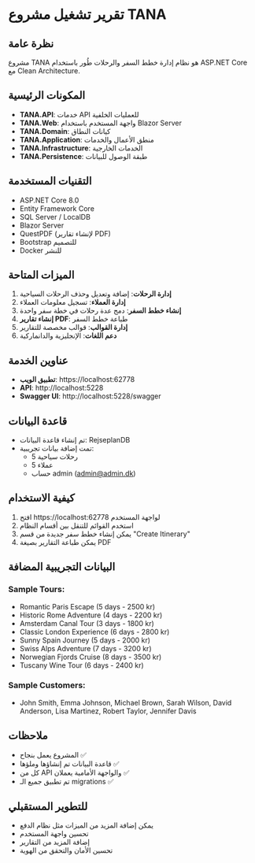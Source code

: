 # تقرير تشغيل مشروع TANA

## نظرة عامة
مشروع TANA هو نظام إدارة خطط السفر والرحلات طُور باستخدام ASP.NET Core مع Clean Architecture.

## المكونات الرئيسية
- **TANA.API**: خدمات API للعمليات الخلفية
- **TANA.Web**: واجهة المستخدم باستخدام Blazor Server
- **TANA.Domain**: كيانات النطاق
- **TANA.Application**: منطق الأعمال والخدمات
- **TANA.Infrastructure**: الخدمات الخارجية
- **TANA.Persistence**: طبقة الوصول للبيانات

## التقنيات المستخدمة
- ASP.NET Core 8.0
- Entity Framework Core
- SQL Server / LocalDB
- Blazor Server
- QuestPDF (لإنشاء تقارير PDF)
- Bootstrap للتصميم
- Docker للنشر

## الميزات المتاحة
1. **إدارة الرحلات**: إضافة وتعديل وحذف الرحلات السياحية
2. **إدارة العملاء**: تسجيل معلومات العملاء
3. **إنشاء خطط السفر**: دمج عدة رحلات في خطة سفر واحدة
4. **إنشاء تقارير PDF**: طباعة خطط السفر
5. **إدارة القوالب**: قوالب مخصصة للتقارير
6. **دعم اللغات**: الإنجليزية والدانماركية

## عناوين الخدمة
- **تطبيق الويب**: https://localhost:62778
- **API**: http://localhost:5228
- **Swagger UI**: http://localhost:5228/swagger

## قاعدة البيانات
- تم إنشاء قاعدة البيانات: RejseplanDB
- تمت إضافة بيانات تجريبية:
  - 5 رحلات سياحية
  - 5 عملاء
  - حساب admin (admin@admin.dk)

## كيفية الاستخدام
1. افتح https://localhost:62778 لواجهة المستخدم
2. استخدم القوائم للتنقل بين أقسام النظام
3. يمكن إنشاء خطط سفر جديدة من قسم "Create Itinerary"
4. يمكن طباعة التقارير بصيغة PDF

## البيانات التجريبية المضافة
### Sample Tours:
- Romantic Paris Escape (5 days - 2500 kr)
- Historic Rome Adventure (4 days - 2200 kr)
- Amsterdam Canal Tour (3 days - 1800 kr)
- Classic London Experience (6 days - 2800 kr)
- Sunny Spain Journey (5 days - 2000 kr)
- Swiss Alps Adventure (7 days - 3200 kr)
- Norwegian Fjords Cruise (8 days - 3500 kr)
- Tuscany Wine Tour (6 days - 2400 kr)

### Sample Customers:
- John Smith, Emma Johnson, Michael Brown, Sarah Wilson, David Anderson, Lisa Martinez, Robert Taylor, Jennifer Davis

## ملاحظات
- المشروع يعمل بنجاح ✅
- قاعدة البيانات تم إنشاؤها وملؤها ✅
- كل من API والواجهة الأمامية يعملان ✅
- تم تطبيق جميع الـ migrations ✅

## للتطوير المستقبلي
- يمكن إضافة المزيد من الميزات مثل نظام الدفع
- تحسين واجهة المستخدم
- إضافة المزيد من التقارير
- تحسين الأمان والتحقق من الهوية
